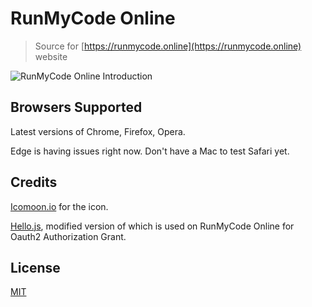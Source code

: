 # RunMyCode Online

> Source for [https://runmycode.online](https://runmycode.online) website

![RunMyCode Online Introduction](http://i.imgur.com/0rhaYnT.gif)

## Browsers Supported
Latest versions of Chrome, Firefox, Opera.

Edge is having issues right now. Don't have a Mac to test Safari yet.

## Credits
[Icomoon.io](https://icomoon.io) for the icon.

[Hello.js](https://adodson.com/hello.js), modified version of which is used on RunMyCode Online for Oauth2 Authorization Grant.

## License
[MIT](LICENSE)
